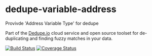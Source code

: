 dedupe-variable-address
=======================

Provivde 'Address Variable Type' for dedupe

Part of the [Dedupe.io](https://dedupe.io/) cloud service and open source toolset for de-duplicating and finding fuzzy matches in your data.

[![Build Status](https://travis-ci.org/dedupeio/dedupe-variable-address.svg?branch=master)](https://travis-ci.org/dedupeio/dedupe-variable-address)
[![Coverage Status](https://coveralls.io/repos/dedupeio/dedupe-variable-address/badge.png?branch=master)](https://coveralls.io/r/dedupeio/dedupe-variable-address?branch=master)
